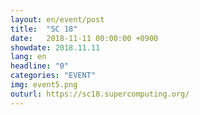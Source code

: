 ```yaml
---
layout: en/event/post
title:  "SC 18"
date:   2018-11-11 00:00:00 +0900
showdate: 2018.11.11
lang: en
headline: "0"
categories: "EVENT"
img: event5.png
outurl: https://sc18.supercomputing.org/
---
```

